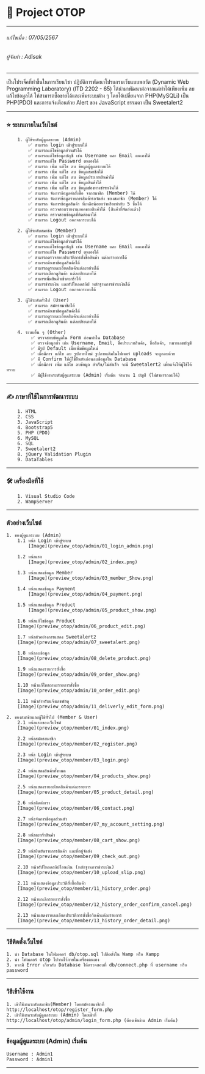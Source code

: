 # 📖 Project OTOP
___

###### แก้ไขเมื่อ : 07/05/2567
###### ผู้จัดทำ : Adisak
___

เป็นโปรเจ็คที่ทำขึ้นในการเรียนวิชา ปฏิบัติการพัฒนาโปรแกรมเว็บแบบพลวัต (Dynamic Web Programming Laboratory) (ITD 2202 - 65) ได้นำมาพัฒนาต่อจากแค่ทำได้เพียงเพิ่ม ลบ แก้ไขข้อมูลได้ ให้สามารถซื้อขายได้และเพิ่มระบบต่าง ๆ โดยได้เปลี่ยนจาก PHP(MySQLi) เป็น PHP(PDO) และการแจ้งเตือนด้วย Alert ของ JavaScript ธรรมดา เป็น Sweetalert2

___

### ⭐ ระบบภายในเว็บไซต์

        1. ผู้ใช้ระดับผู้ดูแลระบบ (Admin)
            ✅ สามารถ login เข้าสู่ระบบได้
            ✅ สามารถแก้ไขข้อมูลส่วนตัวได้
            ✅ สามารถแก้ไขข้อมูลบัญชี เช่น Username และ Email ตนเองได้
            ✅ สามารถแก้ไข Password ตนเองได้
            ✅ สามารถ เพิ่ม แก้ไข ลบ ข้อมูลผู้ดูแลระบบได้
            ✅ สามารถ เพิ่ม แก้ไข ลบ ข้อมูลสมาชิกได้
            ✅ สามารถ เพิ่ม แก้ไข ลบ ข้อมูลประเภทสินค้าได้
            ✅ สามารถ เพิ่ม แก้ไข ลบ ข้อมูลสินค้าได้
            ✅ สามารถ เพิ่ม แก้ไข ลบ ข้อมูลช่องทางชำระเงินได้
            ✅ สามารถ จัดการข้อมูลคำสั่งซื้อ จากสมาชิก (Member) ได้
            ✅ สามารถ จัดการข้อมูลรายการสินค้ารอจัดส่ง ของสมาชิก (Member) ได้
            ✅ สามารถ จัดการข้อมูลสินค้า ที่เหลือน้อยกว่าหรือเท่ากับ 5 ชิ้นได้
            ✅ สามารถ ตรวจสอบรายงานยอดขายสินค้าได้ (สินค้าที่จัดส่งแล้ว)
            ✅ สามารถ ตรวจสอบข้อมูลที่ติดต่อมาได้
            ✅ สามารถ Logout ออกจากระบบได้

        2. ผู้ใช้ระดับสมาชิก (Member)
            ✅ สามารถ login เข้าสู่ระบบได้
            ✅ สามารถแก้ไขข้อมูลส่วนตัวได้
            ✅ สามารถแก้ไขข้อมูลบัญชี เช่น Username และ Email ตนเองได้
            ✅ สามารถแก้ไข Password ตนเองได้
            ✅ สามารถตรวจสอบประวัติการสั่งซื้อสินค้า แต่ละรายการได้
            ✅ สามารถค้นหาข้อมูลสินค้าได้
            ✅ สามารถดูรายละเอียดสินค้าแต่ละอย่างได้
            ✅ สามารถเลือกดูสินค้า แต่ละประเภทได้
            ✅ สามารเพิ่มสินค้าเข้าตะกร้าได้
            ✅ สามารชำระเงิน และอัปโหลดสลิป หลักฐานการชำระเงินได้
            ✅ สามารถ Logout ออกจากระบบได้

        3. ผู้ใช้ระดับทั่วไป (User)
            ✅ สามารถ สมัครสมาชิกได้
            ✅ สามารถค้นหาข้อมูลสินค้าได้
            ✅ สามารถดูรายละเอียดสินค้าแต่ละอย่างได้
            ✅ สามารถเลือกดูสินค้า แต่ละประเภทได้

        4. ระบบอื่น ๆ (Other)
             ✅ ตรวจสอบข้อมูลใน Form ก่อนทำใน Database
             ✅ ตรวจข้อมูลซ้ำ เช่น Username, Email, ชื่อประเภทสินค้า, ชื่อสินค้า, หมายเลขบัญชี
             ✅ มีรูป Default เมื่อเพิ่มข้อมูลใหม่
             ✅ เมื่อมีการ แก้ไข ลบ รูปภาพใหม่ รูปภาพเดิมในโฟเดอร์ uploads จะถูกลบด้วย
             ✅ มี Confirm ให้ผู้ใช้ยืนยันก่อนลบข้อมูลใน Database
             ✅ เมื่อมีการ เพิ่ม แก้ไข ลบข้อมูล สำเร็ข/ไม่สำเร็จ จะมี Sweetalert2 เพื่อแจ้งให้ผู้ใช้ได้ทราบ
             ✅ มีผู้ใช้งานระดับผู้ดูแลระบบ (Admin) เริ่มต้น จำนวน 1 บัญชี (ไม่สามารถลบได้)

___

### ✍️ ภาษาที่ใช้ในการพัฒนาระบบ

        1. HTML
        2. CSS
        3. JavaScript
        4. Bootstrap5
        5. PHP (PDO)
        6. MySQL
        6. SQL
        7. Sweetalert2
        8. jQuery Validation Plugin
        9. DataTables

___

### 🛠️ เครื่องมือที่ใช้

        1. Visual Studio Code
        2. WampServer

___

### ตัวอย่างเว็บไซต์

    1. ของผู้ดูแลระบบ (Admin)
        1.1 หน้า Login เข้าสู่ระบบ
            [Image](preview_otop/admin/01_login_admin.png)

        1.2 หน้าแรก
            [Image](preview_otop/admin/02_index.png)

        1.3 หน้าแสดงข้อมูล Member
            [Image](preview_otop/admin/03_member_Show.png)

        1.4 หน้าแสดงข้อมูล Payment
            [Image](preview_otop/admin/04_payment.png)

        1.5 หน้าแสดงข้อมูล Product
            [Image](preview_otop/admin/05_product_show.png)

        1.6 หน้าแก้ไขข้อมูล Product
        [Image](preview_otop/admin/06_product_edit.png)

        1.7 หน้าตัวอย่างการแสดง Sweetalert2
        [Image](preview_otop/admin/07_sweetalert.png)

        1.8 หน้าลบข้อมูล
        [Image](preview_otop/admin/08_delete_product.png)

        1.9 หน้าแสดงรายการสั่งซื้อ
        [Image](preview_otop/admin/09_order_show.png)

        1.10 หน้าแก้ไขสถานะรายการสั่งซื้อ
        [Image](preview_otop/admin/10_order_edit.png)

        1.11 หน้าสำหรับแจ้งเลขพัสดุ
        [Image](preview_otop/admin/11_deliverly_edit_form.png)

    2. ของสมาชิกและผู้ใช้ทั่วไป (Member & User)
        2.1 หน้าแรกของเว็บไซต์
        [Image](preview_otop/member/01_index.png)

        2.2 หน้าสมัครสมาชิก
        [Image](preview_otop/member/02_register.png)

        2.3 หน้า Login เข้าสู่ระบบ
        [Image](preview_otop/member/03_login.png)

        2.4 หน้าแสดงสินค้าทั้งหมด
        [Image](preview_otop/member/04_products_show.png)

        2.5 หน้าแสดงรายละเียดสินค้าแต่ละรายการ
        [Image](preview_otop/member/05_product_detail.png)

        2.6 หน้าติดต่อเรา
        [Image](preview_otop/member/06_contact.png)

        2.7 หน้าจัดการข้อมูลส่วนตัว
        [Image](preview_otop/member/07_my_account_setting.png)

        2.8 หน้าตะกร้าสินค้า
        [Image](preview_otop/member/08_cart_show.png)

        2.9 หน้ายืนยันรายการสินค้า และที่อยู่จัดส่ง
        [Image](preview_otop/member/09_check_out.png)

        2.10 หน้าอัปโหลดสลิปโอนเงิน (หลักฐานการชำระเงิน)
        [Image](preview_otop/member/10_upload_slip.png)

        2.11 หน้าแสดงข้อมูลประวัติสั่งซื้อสินค้า
        [Image](preview_otop/member/11_history_order.png)

        2.12 หน้ายกเลิกรายการสั่งซื้อ
        [Image](preview_otop/member/12_history_order_confirm_cancel.png)

        2.13 หน้าแสดงรายละเอียดประวัติการสั่งซื้อวินค้าแต่ละรายการ
        [Image](preview_otop/member/13_history_order_detail.png)

___

### วิธีติดตั้งเว็บไซต์

    1. นำ Database ในโฟลเดอร์ db/otop.sql ไปติดตั้งใน Wamp หรือ Xampp
    2. นำ โฟลเดอร์ otop ไปวางไว้ภายในเครื่องตนเอง
    3. หากมี Error เกี่ยวกับ Database ให้ตรวจสอบที่ db/connect.php ที่ username หรือ password

___

### วิธีเข้าใช้งาน

    1. เข้าใช้งานระดับสมาชิก(Member) โดยสมัครสมาชิกที่ http://localhost/otop/register_form.php
    2. เข้าใช้งานระดับผู้ดูแลระบบ (Admin) โดยเข้าที่ http://localhost/otop/admin/login_form.php (ต้องเข้าผ่าน Admin เริ่มต้น)

___

### ข้อมูลผู้ดูแลระบบ (Admin) เริ่มต้น
    Username : Admin1
    Password : Admin1
___
